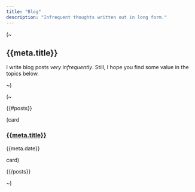 ```yaml
---
title: "Blog"
description: "Infrequent thoughts written out in long form."
---
```


(~

## {{meta.title}}

I write blog posts *very infrequently*. Still, I hope you find some value in the topics below.

~)

(~

{{#posts}}

(card

### [{{meta.title}}](/{{{uri}}})

{{meta.date}}

card)

{{/posts}}

~)
